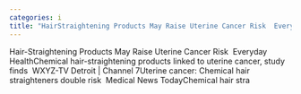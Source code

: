 ```yaml
---
categories: i
title: "HairStraightening Products May Raise Uterine Cancer Risk  Everyday Health"
---
```

Hair-Straightening Products May Raise Uterine Cancer Risk&nbsp;&nbsp;Everyday HealthChemical hair-straightening products linked to uterine cancer, study finds&nbsp;&nbsp;WXYZ-TV Detroit | Channel 7Uterine cancer: Chemical hair straighteners double risk&nbsp;&nbsp;Medical News TodayChemical hair stra